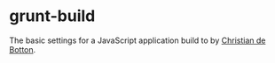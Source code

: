 grunt-build
===========

The basic settings for a JavaScript application build to by [Christian de Botton](mailto:debotton@brooklynunited.com).
